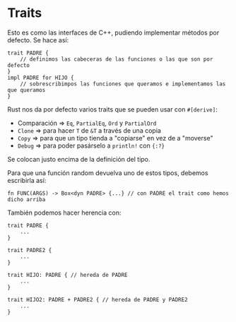# Traits

Esto es como las interfaces de C++, pudiendo implementar métodos por defecto. Se hace así:

```rust, ignore
trait PADRE {
    // definimos las cabeceras de las funciones o las que son por defecto
}
impl PADRE for HIJO {
    // sobrescribimpos las funciones que queramos e implementamos las que queramos
}
```

Rust nos da por defecto varios traits que se pueden usar con `#[derive]`:

- Comparación => `Eq`, `PartialEq`, `Ord` y `PartialOrd`
- `Clone` => para hacer `T` de `&T` a través de una copia
- `Copy` => para que un tipo tienda a "copiarse" en vez de a "moverse"
- `Debug` => para poder pasárselo a `println!` con `{:?}`

Se colocan justo encima de la definición del tipo.

Para que una función random devuelva uno de estos tipos, debemos escribirla así:

```rust, ignore
fn FUNC(ARGS) -> Box<dyn PADRE> {...} // con PADRE el trait como hemos dicho arriba
```

También podemos hacer herencia con:

```rust, ignore
trait PADRE {
    ...
}

trait PADRE2 {
    ...
}

trait HIJO: PADRE { // hereda de PADRE
    ...
}

trait HIJO2: PADRE + PADRE2 { // hereda de PADRE y PADRE2
    ...
}
```